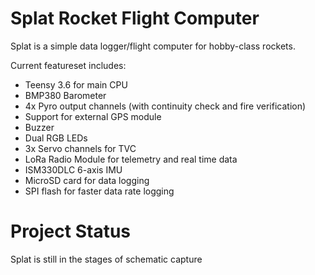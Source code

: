 # Splat Rocket Flight Computer

Splat is a simple data logger/flight computer for hobby-class rockets. 

Current featureset includes:
- Teensy 3.6 for main CPU
- BMP380 Barometer
- 4x Pyro output channels (with continuity check and fire verification)
- Support for external GPS module
- Buzzer
- Dual RGB LEDs
- 3x Servo channels for TVC
- LoRa Radio Module for telemetry and real time data
- ISM330DLC 6-axis IMU
- MicroSD card for data logging
- SPI flash for faster data rate logging

# Project Status

Splat is still in the stages of schematic capture

